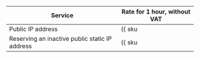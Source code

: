 | Service | Rate for 1 hour, without VAT |
| ----- | ----- |
| Public IP address | {{ sku|USD|network.public_fips|string }} |
| Reserving an inactive public static IP address | {{ sku|USD|network.public_fips.deallocated|string }} |